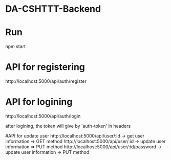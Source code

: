 # DA-CSHTTT-Backend
# Run
npm start
# API for registering
http://localhost:5000/api/auth/register

# API for logining
http://localhost:5000/api/auth/login

after logining, the token will give by 'auth-token' in headers

#API for update user
http://localhost:5000/api/user/:id -> get user information => GET method
http://localhost:5000/api/user/:id -> update user information => PUT method
http://localhost:5000/api/user/:id/password -> update user information => PUT method
